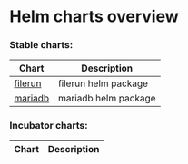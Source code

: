 # Helm charts overview
### Stable charts:
| Chart | Description |
| ----- | ----------- |
| [filerun](stable/filerun) | filerun helm package |
| [mariadb](stable/mariadb) | mariadb helm package |
### Incubator charts:
| Chart | Description |
| ----- | ----------- |
